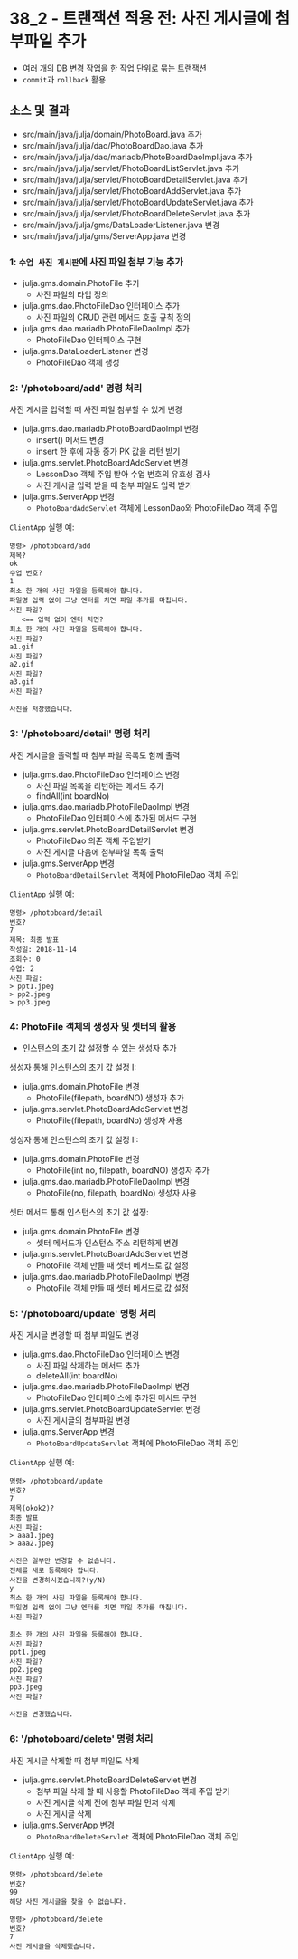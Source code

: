 # 38_2 - 트랜잭션 적용 전: 사진 게시글에 첨부파일 추가

- 여러 개의 DB 변경 작업을 한 작업 단위로 묶는 트랜잭션
- `commit`과 `rollback` 활용

## 소스 및 결과

- src/main/java/julja/domain/PhotoBoard.java 추가
- src/main/java/julja/dao/PhotoBoardDao.java 추가
- src/main/java/julja/dao/mariadb/PhotoBoardDaoImpl.java 추가
- src/main/java/julja/servlet/PhotoBoardListServlet.java 추가
- src/main/java/julja/servlet/PhotoBoardDetailServlet.java 추가
- src/main/java/julja/servlet/PhotoBoardAddServlet.java 추가
- src/main/java/julja/servlet/PhotoBoardUpdateServlet.java 추가
- src/main/java/julja/servlet/PhotoBoardDeleteServlet.java 추가
- src/main/java/julja/gms/DataLoaderListener.java 변경
- src/main/java/julja/gms/ServerApp.java 변경


### 1: `수업 사진 게시판`에 사진 파일 첨부 기능 추가

- julja.gms.domain.PhotoFile 추가
  - 사진 파일의 타입 정의
- julja.gms.dao.PhotoFileDao 인터페이스 추가
  - 사진 파일의 CRUD 관련 메서드 호출 규칙 정의
- julja.gms.dao.mariadb.PhotoFileDaoImpl 추가
  - PhotoFileDao 인터페이스 구현
- julja.gms.DataLoaderListener 변경
  - PhotoFileDao 객체 생성

### 2: '/photoboard/add' 명령 처리

사진 게시글 입력할 때 사진 파일 첨부할 수 있게 변경

- julja.gms.dao.mariadb.PhotoBoardDaoImpl 변경
  - insert() 메서드 변경
  - insert 한 후에 자동 증가 PK 값을 리턴 받기
- julja.gms.servlet.PhotoBoardAddServlet 변경
  - LessonDao 객체 주입 받아 수업 번호의 유효성 검사
  - 사진 게시글 입력 받을 때 첨부 파일도 입력 받기
- julja.gms.ServerApp 변경
  - `PhotoBoardAddServlet` 객체에 LessonDao와 PhotoFileDao 객체 주입 

`ClientApp` 실행 예:
```
명령> /photoboard/add
제목?
ok
수업 번호?
1
최소 한 개의 사진 파일을 등록해야 합니다.
파일명 입력 없이 그냥 엔터를 치면 파일 추가를 마칩니다.
사진 파일?
   <== 입력 없이 엔터 치면?
최소 한 개의 사진 파일을 등록해야 합니다.
사진 파일?
a1.gif
사진 파일?
a2.gif
사진 파일?
a3.gif
사진 파일?

사진을 저장했습니다.
```
    
### 3: '/photoboard/detail' 명령 처리

사진 게시글을 출력할 때 첨부 파일 목록도 함께 출력

- julja.gms.dao.PhotoFileDao 인터페이스 변경
  - 사진 파일 목록을 리턴하는 메서드 추가
  - findAll(int boardNo)
- julja.gms.dao.mariadb.PhotoFileDaoImpl 변경
  - PhotoFileDao 인터페이스에 추가된 메서드 구현
- julja.gms.servlet.PhotoBoardDetailServlet 변경
  - PhotoFileDao 의존 객체 주입받기
  - 사진 게시글 다음에 첨부파일 목록 출력
- julja.gms.ServerApp 변경
  - `PhotoBoardDetailServlet` 객체에 PhotoFileDao 객체 주입 
  
`ClientApp` 실행 예:
```
명령> /photoboard/detail
번호?
7
제목: 최종 발표
작성일: 2018-11-14
조회수: 0
수업: 2
사진 파일:
> ppt1.jpeg
> pp2.jpeg
> pp3.jpeg
```

### 4: PhotoFile 객체의 생성자 및 셋터의 활용

- 인스턴스의 초기 값 설정할 수 있는 생성자 추가

생성자 통해 인스턴스의 초기 값 설정 I:
- julja.gms.domain.PhotoFile 변경
  - PhotoFile(filepath, boardNO) 생성자 추가
- julja.gms.servlet.PhotoBoardAddServlet 변경
  - PhotoFile(filepath, boardNo) 생성자 사용

생성자 통해 인스턴스의 초기 값 설정 II:
- julja.gms.domain.PhotoFile 변경
  - PhotoFile(int no, filepath, boardNO) 생성자 추가
- julja.gms.dao.mariadb.PhotoFileDaoImpl 변경
  - PhotoFile(no, filepath, boardNo) 생성자 사용

셋터 메서드 통해 인스턴스의 초기 값 설정:
- julja.gms.domain.PhotoFile 변경
  - 셋터 메서드가 인스턴스 주소 리턴하게 변경
- julja.gms.servlet.PhotoBoardAddServlet 변경
  - PhotoFile 객체 만들 때 셋터 메서드로 값 설정
- julja.gms.dao.mariadb.PhotoFileDaoImpl 변경
  - PhotoFile 객체 만들 때 셋터 메서드로 값 설정
  

### 5: '/photoboard/update' 명령 처리

사진 게시글 변경할 때 첨부 파일도 변경

- julja.gms.dao.PhotoFileDao 인터페이스 변경
  - 사진 파일 삭제하는 메서드 추가
  - deleteAll(int boardNo)
- julja.gms.dao.mariadb.PhotoFileDaoImpl 변경
  - PhotoFileDao 인터페이스에 추가된 메서드 구현
- julja.gms.servlet.PhotoBoardUpdateServlet 변경
  - 사진 게시글의 첨부파일 변경
- julja.gms.ServerApp 변경
  - `PhotoBoardUpdateServlet` 객체에 PhotoFileDao 객체 주입 

`ClientApp` 실행 예:
```
명령> /photoboard/update
번호?
7
제목(okok2)?
최종 발표
사진 파일:
> aaa1.jpeg
> aaa2.jpeg

사진은 일부만 변경할 수 없습니다.
전체를 새로 등록해야 합니다.
사진을 변경하시겠습니까?(y/N)
y
최소 한 개의 사진 파일을 등록해야 합니다.
파일명 입력 없이 그냥 엔터를 치면 파일 추가를 마칩니다.
사진 파일?

최소 한 개의 사진 파일을 등록해야 합니다.
사진 파일?
ppt1.jpeg
사진 파일?
pp2.jpeg
사진 파일?
pp3.jpeg
사진 파일?

사진을 변경했습니다.
```

### 6: '/photoboard/delete' 명령 처리

사진 게시글 삭제할 때 첨부 파일도 삭제

- julja.gms.servlet.PhotoBoardDeleteServlet 변경
  - 첨부 파일 삭제 할 때 사용할 PhotoFileDao 객체 주입 받기
  - 사진 게시글 삭제 전에 첨부 파일 먼저 삭제
  - 사진 게시글 삭제 
- julja.gms.ServerApp 변경
  - `PhotoBoardDeleteServlet` 객체에 PhotoFileDao 객체 주입 
  
`ClientApp` 실행 예:
```
명령> /photoboard/delete
번호?
99
해당 사진 게시글을 찾을 수 없습니다.

명령> /photoboard/delete
번호?
7
사진 게시글을 삭제했습니다.
```
  
